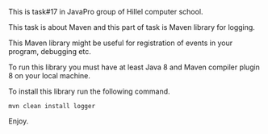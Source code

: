 This is task#17 in JavaPro group of Hillel computer school.

This task is about Maven and this part of task is Maven library for logging.

This Maven library might be useful for registration of events in your program, debugging etc.

To run this library you must have at least Java 8 and Maven compiler plugin 8 on your local machine.

To install this library run the following command.

    mvn clean install logger

Enjoy.